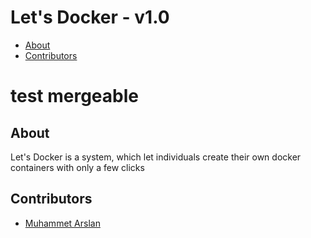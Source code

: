 Let's Docker - v1.0
==============

* [About](#about)
* [Contributors](#contributors)

# test mergeable

## About

Let's Docker is a system, which let individuals create their own docker containers with only a few clicks

## Contributors

- [Muhammet Arslan](http://github.com/geass)

